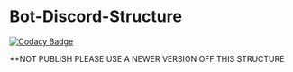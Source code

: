 # Bot-Discord-Structure

[![Codacy Badge](https://api.codacy.com/project/badge/Grade/4f86765dee744acbab100c6f427f06a3)](https://www.codacy.com/app/zechaos031/Bot-Discord-Structures?utm_source=github.com&amp;utm_medium=referral&amp;utm_content=zechaos031/Bot-Discord-Structures&amp;utm_campaign=Badge_Grade)

**NOT PUBLISH PLEASE USE A NEWER VERSION OFF THIS STRUCTURE
